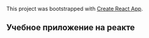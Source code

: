 This project was bootstrapped with [Create React App](https://github.com/facebook/create-react-app).

## Учебное приложение на реакте


